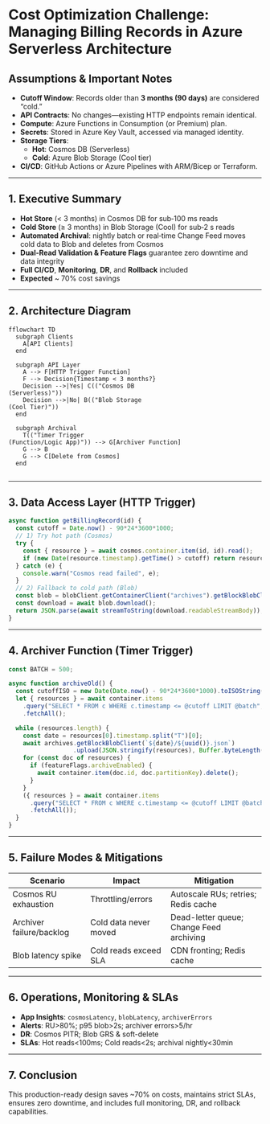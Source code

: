 # Cost Optimization Challenge: Managing Billing Records in Azure Serverless Architecture

## Assumptions & Important Notes
- **Cutoff Window**: Records older than **3 months (90 days)** are considered “cold.”
- **API Contracts**: No changes—existing HTTP endpoints remain identical.
- **Compute**: Azure Functions in Consumption (or Premium) plan.
- **Secrets**: Stored in Azure Key Vault, accessed via managed identity.
- **Storage Tiers**: 
  - **Hot**: Cosmos DB (Serverless)
  - **Cold**: Azure Blob Storage (Cool tier)
- **CI/CD**: GitHub Actions or Azure Pipelines with ARM/Bicep or Terraform.

---

## 1. Executive Summary
- **Hot Store** (< 3 months) in Cosmos DB for sub‑100 ms reads  
- **Cold Store** (≥ 3 months) in Blob Storage (Cool) for sub‑2 s reads  
- **Automated Archival**: nightly batch or real‑time Change Feed moves cold data to Blob and deletes from Cosmos  
- **Dual‑Read Validation & Feature Flags** guarantee zero downtime and data integrity  
- **Full CI/CD**, **Monitoring**, **DR**, and **Rollback** included  
- **Expected** ~ 70% cost savings

---

## 2. Architecture Diagram

```mermaid
fflowchart TD
  subgraph Clients
    A[API Clients]
  end

  subgraph API Layer
    A --> F[HTTP Trigger Function]
    F --> Decision{Timestamp < 3 months?}
    Decision -->|Yes| C(("Cosmos DB
(Serverless)"))
    Decision -->|No| B(("Blob Storage
(Cool Tier)"))
  end

  subgraph Archival
    T(("Timer Trigger
(Function/Logic App)")) --> G[Archiver Function]
    G --> B
    G --> C[Delete from Cosmos]
  end
  
```

---

## 3. Data Access Layer (HTTP Trigger)

```js
async function getBillingRecord(id) {
  const cutoff = Date.now() - 90*24*3600*1000;
  // 1) Try hot path (Cosmos)
  try {
    const { resource } = await cosmos.container.item(id, id).read();
    if (new Date(resource.timestamp).getTime() > cutoff) return resource;
  } catch (e) {
    console.warn("Cosmos read failed", e);
  }
  // 2) Fallback to cold path (Blob)
  const blob = blobClient.getContainerClient("archives").getBlockBlobClient(`${id}.json`);
  const download = await blob.download();
  return JSON.parse(await streamToString(download.readableStreamBody));
}
```

---

## 4. Archiver Function (Timer Trigger)

```js
const BATCH = 500;

async function archiveOld() {
  const cutoffISO = new Date(Date.now() - 90*24*3600*1000).toISOString();
  let { resources } = await container.items
    .query("SELECT * FROM c WHERE c.timestamp <= @cutoff LIMIT @batch", { "@cutoff": cutoffISO, "@batch": BATCH })
    .fetchAll();

  while (resources.length) {
    const date = resources[0].timestamp.split("T")[0];
    await archives.getBlockBlobClient(`${date}/${uuid()}.json`)
                  .upload(JSON.stringify(resources), Buffer.byteLength(JSON.stringify(resources)));
    for (const doc of resources) {
      if (featureFlags.archiveEnabled) {
        await container.item(doc.id, doc.partitionKey).delete();
      }
    }
    ({ resources } = await container.items
      .query("SELECT * FROM c WHERE c.timestamp <= @cutoff LIMIT @batch", { "@cutoff": cutoffISO, "@batch": BATCH })
      .fetchAll());
  }
}
```

---

## 5. Failure Modes & Mitigations

| Scenario                   | Impact                         | Mitigation                                 |
|----------------------------|--------------------------------|--------------------------------------------|
| Cosmos RU exhaustion       | Throttling/errors              | Autoscale RUs; retries; Redis cache        |
| Archiver failure/backlog   | Cold data never moved          | Dead-letter queue; Change Feed archiving   |
| Blob latency spike         | Cold reads exceed SLA          | CDN fronting; Redis cache                  |

---

## 6. Operations, Monitoring & SLAs
- **App Insights**: `cosmosLatency`, `blobLatency`, `archiverErrors`  
- **Alerts**: RU>80%; p95 blob>2s; archiver errors>5/hr  
- **DR**: Cosmos PITR; Blob GRS & soft-delete  
- **SLAs**: Hot reads<100ms; Cold reads<2s; archival nightly<30min  

---

## 7. Conclusion
This production-ready design saves ~70% on costs, maintains strict SLAs, ensures zero downtime, and includes full monitoring, DR, and rollback capabilities.
